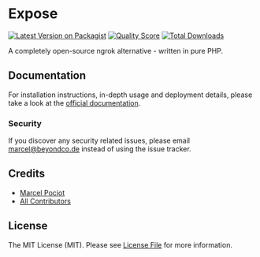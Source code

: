 # Expose

[![Latest Version on Packagist](https://img.shields.io/packagist/v/beyondcode/expose.svg?style=flat-square)](https://packagist.org/packages/beyondcode/expose)
[![Quality Score](https://img.shields.io/scrutinizer/g/beyondcode/expose.svg?style=flat-square)](https://scrutinizer-ci.com/g/beyondcode/expose)
[![Total Downloads](https://img.shields.io/packagist/dt/beyondcode/expose.svg?style=flat-square)](https://packagist.org/packages/beyondcode/expose)

A completely open-source ngrok alternative - written in pure PHP.

## Documentation

For installation instructions, in-depth usage and deployment details, please take a look at the [official documentation](https://docs.beyondco.de/expose/).

### Security

If you discover any security related issues, please email marcel@beyondco.de instead of using the issue tracker.

## Credits

- [Marcel Pociot](https://github.com/mpociot)
- [All Contributors](../../contributors)

## License

The MIT License (MIT). Please see [License File](LICENSE.md) for more information.

